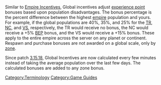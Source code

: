 Similar to [Empire Incentives](../etc/Empire_Incentives.md), Global
incentives adjust [experience point](BEP.md) bonuses based upon
population disadvantages. The bonus percentage is the percent difference
between the highest [empire](Empire.md) population and yours.
For example, if the global populations are 40%, 35%, and 25% for the
[TR](../etc/Terran_Republic.md), [NC](../etc/New_Conglomerate.md), and [VS](../etc/Vanu_Sovereignty.md),
respectively, the TR would receive no bonus, the NC would receive a +5%
[BEP](BEP.md) bonus, and the VS would receive a +15% bonus.
These apply to the entire empire across the server on any planet or
continent. Respawn and purchase bonuses are not awarded on a global
scale, only by [zone](Zone.md).

Since patch [3.15.18](3.md.15.18), Global Incentives are now
calculated every few minutes instead of taking the average population
over the last few days. The calculated bonuses are added to any zone
bonus.

[Category:Terminology](Category:Terminology.md) [Category:Game
Guides](Category:Game_Guides.md)
